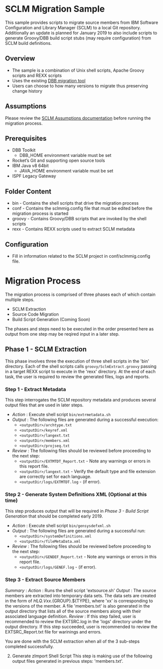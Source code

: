 
# SCLM Migration Sample
This sample provides scripts to migrate source members from IBM Software Configuration and Library Manager (SCLM) to a local Git repository. Additionally an update is planned for January 2019 to also include scripts to generate Groovy/DBB build script stubs (may require configuration) from SCLM build definitions.

## Overview
* The sample is a combination of Unix shell scripts, Apache Groovy scripts and REXX scripts
* Uses the existing [DBB migration tool](https://www.ibm.com/support/knowledgecenter/SS6T76_1.0.2/migration.html)
* Users can choose to how many versions to migrate thus preserving change history 

## Assumptions
Please review the [SCLM Assumptions documentation](https://github.com/IBM/dbb/blob/master/Migration/sclm/sclmAssumptions.md)  before running the migration process.

## Prerequisites
* DBB Toolkit
    * DBB_HOME environment variable must be set
* Rocket’s Git and supporting open source tools
* IBM Java v8 64bit
    * JAVA_HOME environment variable must be set
* ISPF Legacy Gateway

## Folder Content
* bin - Contains the shell scripts that drive the migration process
* conf - Contains the sclmmig.config file that must be edited before the migration process is started
* groovy - Contains Groovy/DBB scripts that are invoked by the shell scripts
* rexx - Contains REXX scripts used to extract SCLM metadata

## Configuration
* Fill in information related to the SCLM project in conf/sclmmig.config file.

# Migration Process
The migration process is comprised of three phases each of which contain multiple steps.  
* SCLM Extraction
* Source Code Migration
* Build Script Generation (Coming Soon)

The phases and steps need to be executed in the order presented here as output from one step may be reqired input in a later step.

## Phase 1 - SCLM Extraction
This phase involves three the execution of three shell scripts in the 'bin' directory. Each of the shell scripts calls `groovy/SclmExtract.groovy` passing in a target REXX script to execute in the 'rexx' directory.  At the end of each task, the user is required
to review the generated files, logs and reports.

### Step 1 -  Extract Metadata
This step interrogates the SCLM repository metadata and produces several output files that are used in later steps. 
* *Action* : Execute shell script `bin/extrmetadata.sh`
* *Output* : The following files are generated during a successful execution:
    * `<outputDir>/archtype.txt`
    * `<outputDir>/keyref.xml` 
    * `<outputDir>/langext.txt` 
    * `<outputDir>/members.xml`
    * `<outputDir>/projseq.txt`
* *Review* : The following files should be reviewed before proceeding to the next step:
    * `<outputDir>/EXTMTDT_Report.txt` - Note any warnings or errors in this report file. 
    * `<outputDir>/langext.txt` - Verify the default type and file extension are correctly set for each language.
    * `<outputDir/logs/EXTMTDT.log` - (if error).

### Step 2 - Generate System Definitions XML (Optional at this time)
This step produces output that will be required in *Phase 3 - Build Script Generation* that should be completed early 2019. 
* *Action* : Execute shell script `bin/gensysdefxml.sh`
* *Output* : The following files are generated during a successful run:
    * `<outputDir>/systemDefinitions.xml`
    * `<outputDir>/fileMetaData.xml`
* *Review* : The following files should be reviewed before proceeding to the next step:
    * `<outputDir>/GENDEF_Report.txt` - Note any warnings or errors in this report file. 
    * `<outputDir/logs/GENEF.log` - (if error).

### Step 3 - Extract Source Members
*Summary* :
*Action* : Runs the shell script 'extsource.sh'
*Output* : The source members are extracted into temporary data sets. The data sets are 
created in the form of ${HLQ}.Vxx.${GROUP}.${TYPE}, where 'xx' is corresponding to the
versions of the member. A file 'members.txt' is also generated in the output directory
that lists all of the source members along with their associated language definition.
*Review* : If this step failed, user is recommended to review the EXTSRC.log in the 'logs'
directory under the output directory. If this step succeeded, user is recommended to review
the EXTSRC_Report.txt file for warinings and errors.    

You are done with the SCLM extraction when all of the 3 sub-steps completed successfully.

2. Generate zImport Shell Script
This step is making use of the following output files generated in previous steps:
'members.txt'.  



